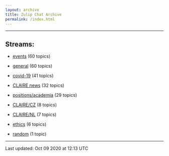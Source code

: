 ```yaml
---
layout: archive
title: Zulip Chat Archive
permalink: /index.html
---
```


---

## Streams:

* [events](stream/201207-events/index.html) (60 topics)

* [general](stream/201199-general/index.html) (60 topics)

* [covid-19](stream/226112-covid-19/index.html) (41 topics)

* [CLAIRE news](stream/201957-CLAIRE-news/index.html) (32 topics)

* [positions/academia](stream/203258-positions/academia/index.html) (29 topics)

* [CLAIRE/CZ](stream/203399-CLAIRE/CZ/index.html) (8 topics)

* [CLAIRE/NL](stream/203255-CLAIRE/NL/index.html) (7 topics)

* [ethics](stream/228366-ethics/index.html) (6 topics)

* [random](stream/202125-random/index.html) (1 topic)

<hr><p>Last updated: Oct 09 2020 at 12:13 UTC</p>